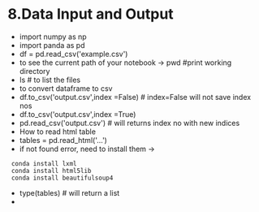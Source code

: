 # 8.Data Input and Output
- import numpy as np
- import panda as pd
- df = pd.read_csv('example.csv')
- to see the current path of your notebook -> pwd #print working directory
- ls # to list the files
- to convert dataframe to csv
- df.to_csv('output.csv',index =False) # index=False will not save index nos
- df.to_csv('output.csv',index =True)
- pd.read_csv('output.csv') # will returns index no with new indices
- How to read html table
- tables = pd.read_html('...')
- if not found error, need to install them -> 
```
 conda install lxml
 conda install html5lib
 conda install beautifulsoup4
 ```
 - type(tables) # will return a list
 - 
